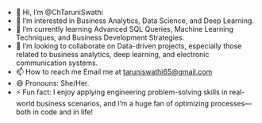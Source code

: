 - 👋 Hi, I’m @ChTaruniSwathi
- 👀 I’m interested in Business Analytics, Data Science, and Deep Learning.
- 🌱 I’m currently learning Advanced SQL Queries, Machine Learning Techniques, and Business Development Strategies.
- 💞️ I’m looking to collaborate on Data-driven projects, especially those related to business analytics, deep learning, and electronic communication systems.
- 📫 How to reach me Email me at taruniswathi65@gmail.com
- 😄 Pronouns: She/Her.
- ⚡ Fun fact: I enjoy applying engineering problem-solving skills in real-world business scenarios, and I’m a huge fan of optimizing processes—both in code and in life!

<!---
ChTaruniSwathi/ChTaruniSwathi is a ✨ special ✨ repository because its `README.md` (this file) appears on your GitHub profile.
You can click the Preview link to take a look at your changes.
--->

